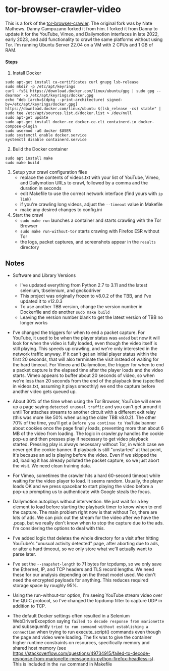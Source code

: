 tor-browser-crawler-video
===============

This is a fork of the [tor-browser-crawler](https://github.com/webfp/tor-browser-crawler).
The original fork was by Nate Mathews. Danny Campuzano forked it from him. I forked it from Danny to update it for the YouTube, Vimeo, and Dailymotion interfaces in late 2022, early 2023, and add functionality to crawl the same platforms without using Tor. I'm running Ubuntu Server 22.04 on a VM with 2 CPUs and 1 GB of RAM.

#### Steps
1. Install Docker
```
sudo apt-get install ca-certificates curl gnupg lsb-release
sudo mkdir -p /etc/apt/keyrings
curl -fsSL https://download.docker.com/linux/ubuntu/gpg | sudo gpg --dearmor -o /etc/apt/keyrings/docker.gpg
echo "deb [arch=$(dpkg --print-architecture) signed-by=/etc/apt/keyrings/docker.gpg] https://download.docker.com/linux/ubuntu $(lsb_release -cs) stable" | sudo tee /etc/apt/sources.list.d/docker.list > /dev/null
sudo apt-get update
sudo apt-get install docker-ce docker-ce-cli containerd.io docker-compose-plugin
sudo usermod -aG docker $USER
sudo systemctl enable docker.service
systemctl disable containerd.service
```

2. Build the Docker container
```
sudo apt install make
sudo make build
```
3. Setup your crawl configuration files
    * replace the contents of videos.txt with your list of YouTube, Vimeo, and Dailymotion URLs to crawl, followed by a comma and the duration in seconds
    * edit Makefile to use the correct network interface (find yours with `ip link`)
    * if you're crawling long videos, adjust the `--timeout` value in Makefile
    * make any desired changes to config.ini
4. Start the crawl
    * `sudo make run` launches a container and starts crawling with the Tor Browser
    * `sudo make run-without-tor` starts crawing with Firefox ESR without Tor
    * the logs, packet captures, and screenshots appear in the `results` directory

## Notes
* Software and Library Versions
    * I've updated everything from Python 2.7 to 3.11 and the latest selenium, tbselenium, and geckodriver
    * This project was originally frozen to v8.0.2 of the TBB, and I've updated it to v12.0.3
    * To use another TBB version, change the version number in Dockerfile and do another `sudo make build`
    * Leaving the version number blank to get the latest version of TBB no longer works

* I've changed the triggers for when to end a packet capture. For YouTube, it used to be when the player status was `ended` but now it will look for when the video is fully loaded, even though the video itself is still playing. This speeds up crawling, and we're only interested in the network traffic anyway. If it can't get an initial player status within the first 20 seconds, that will also terminate the visit instead of waiting for the hard timeout. For Vimeo and Dailymotion, the trigger for when to end a packet capture is the elapsed time after the player loads and the video starts. Vimeo appears to buffer about 20 seconds of video, so when we're less than 20 seconds from the end of the playback time (specified in videos.txt, assuming it plays smoothly) we end the capture before another video gets queued up.

* About 30% of the time when using the Tor Browser, YouTube will serve up a page saying `detected unusual traffic` and you can't get around it until Tor attaches streams to another 
circuit with a different exit relay (this was more like 50% when using the older TBB v8.0.2). The other 70% of the time, you'll get a `Before you continue to YouTube` banner about cookies once the page finally loads, preventing more than about 6 MB of the video from loading. The logic in crawler.py handles the cookie pop-up and then presses play if necessary to get video playback started. Pressing play is always necessary without Tor, in which case we never get the cookie banner. If playback is still "unstarted" at that point, it's because an ad is playing before the video. Even if we skipped the ad, loading it has already polluted the packet capture, so we just abort the visit. We need clean training data.

* For Vimeo, sometimes the crawler hits a hard 60-second timeout while waiting for the video player to load. It seems random. Usually, the player loads OK and we press spacebar to start playing the video before a pop-up prompting us to authenticate with Google steals the focus.

* Dailymotion autoplays without intervention. We just wait for a key element to load before starting the playback timer to know when to end the capture. The main problem right now is that without Tor, there are lots of ads. We can pick out the stream for the video after we have the .pcap, but we really don't know when to stop the capture due to the ads. I'm considering the options to deal with this.

* I've added logic that deletes the whole directory for a visit after hitting YouTube's "unusual activity detected" page, after aborting due to ads, or after a hard timeout, so we only store what we'll actually want to parse later.

* I've set the `--snapshot-length` to 71 bytes for tcpdump, so we only save the Ethernet, IP, and TCP headers and TLS record lengths. We need these for our analysis depending on the threat model used. We don't need the encrypted payloads for anything. This reduces required storage space by roughly 95%.

* Using the run-without-tor option, I'm seeing YouTube stream video over the QUIC protocol, so I've changed the tcpdump filter to capture UDP in addition to TCP.

* The default Docker settings often resulted in a Selenium WebDriverException saying `failed to decode response from marionette` and subsequently `tried to run command without establishing a connection` when trying to run execute_script() commands even though the page and video were loading. The fix was to give the container higher runtime constraints on resources, specifically memory and shared host memory (see https://stackoverflow.com/questions/49734915/failed-to-decode-response-from-marionette-message-in-python-firefox-headless-s). This is included in the `run` command in Makefile
